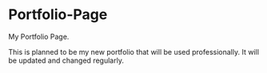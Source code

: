 # Portfolio-Page
My Portfolio Page.

This is planned to be my new portfolio that will be used professionally. It will be updated and changed regularly.

## 
